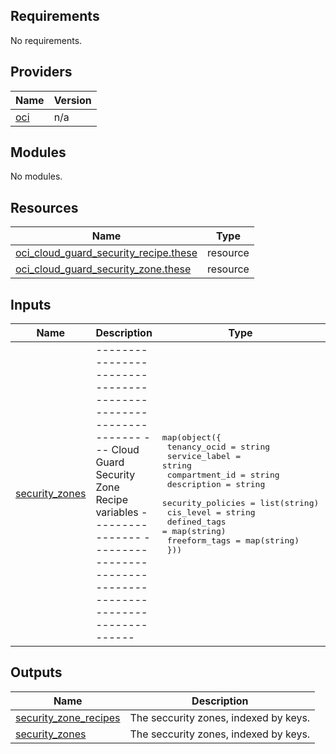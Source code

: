 ## Requirements

No requirements.

## Providers

| Name | Version |
|------|---------|
| <a name="provider_oci"></a> [oci](#provider\_oci) | n/a |

## Modules

No modules.

## Resources

| Name | Type |
|------|------|
| [oci_cloud_guard_security_recipe.these](https://registry.terraform.io/providers/hashicorp/oci/latest/docs/resources/cloud_guard_security_recipe) | resource |
| [oci_cloud_guard_security_zone.these](https://registry.terraform.io/providers/hashicorp/oci/latest/docs/resources/cloud_guard_security_zone) | resource |

## Inputs

| Name | Description | Type | Default | Required |
|------|-------------|------|---------|:--------:|
| <a name="input_security_zones"></a> [security\_zones](#input\_security\_zones) | --------------------------------------------------------------- --- Cloud Guard Security Zone Recipe variables ---------------- --------------------------------------------------------------- | <pre>map(object({<br>    tenancy_ocid        = string<br>    service_label       = string<br>    compartment_id      = string<br>    description         = string<br>    security_policies   = list(string)<br>    cis_level           = string<br>    defined_tags        = map(string)<br>    freeform_tags       = map(string)<br>  }))</pre> | n/a | yes |

## Outputs

| Name | Description |
|------|-------------|
| <a name="output_security_zone_recipes"></a> [security\_zone\_recipes](#output\_security\_zone\_recipes) | The seccurity zones, indexed by keys. |
| <a name="output_security_zones"></a> [security\_zones](#output\_security\_zones) | The seccurity zones, indexed by keys. |
